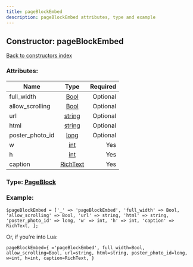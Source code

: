```yaml
---
title: pageBlockEmbed
description: pageBlockEmbed attributes, type and example
---
```

## Constructor: pageBlockEmbed  
[Back to constructors index](index.md)



### Attributes:

| Name     |    Type       | Required |
|----------|:-------------:|---------:|
|full\_width|[Bool](../types/Bool.md) | Optional|
|allow\_scrolling|[Bool](../types/Bool.md) | Optional|
|url|[string](../types/string.md) | Optional|
|html|[string](../types/string.md) | Optional|
|poster\_photo\_id|[long](../types/long.md) | Optional|
|w|[int](../types/int.md) | Yes|
|h|[int](../types/int.md) | Yes|
|caption|[RichText](../types/RichText.md) | Yes|



### Type: [PageBlock](../types/PageBlock.md)


### Example:

```
$pageBlockEmbed = ['_' => 'pageBlockEmbed', 'full_width' => Bool, 'allow_scrolling' => Bool, 'url' => string, 'html' => string, 'poster_photo_id' => long, 'w' => int, 'h' => int, 'caption' => RichText, ];
```  

Or, if you're into Lua:  


```
pageBlockEmbed={_='pageBlockEmbed', full_width=Bool, allow_scrolling=Bool, url=string, html=string, poster_photo_id=long, w=int, h=int, caption=RichText, }

```


